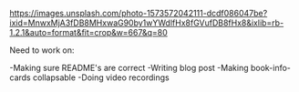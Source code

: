 https://images.unsplash.com/photo-1573572042111-dcdf086047be?ixid=MnwxMjA3fDB8MHxwaG90by1wYWdlfHx8fGVufDB8fHx8&ixlib=rb-1.2.1&auto=format&fit=crop&w=667&q=80

Need to work on:

-Making sure README's are correct
-Writing blog post
-Making book-info-cards collapsable
-Doing video recordings